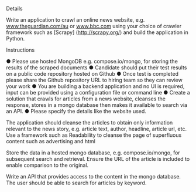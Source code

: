 Details

Write an application to crawl an online news website, e.g. www.theguardian.com/au or www.bbc.com using your choice of crawler framework such as [Scrapy] (http://scrapy.org/) and build the application in Python.

Instructions

●	Please use hosted MongoDB e.g. compose.io/mongo, for storing the results of the scraped documents
●	Candidate should put their test results on a public code repository hosted on Github
●	Once test is completed please share the Github repository URL to hiring team so they can review your work
●	You are building a backend application and no UI is required, input can be provided using a configuration file or command line
●	Create a solution that crawls for articles from a news website, cleanses the response, stores in a mongo database then makes it available to search via an API.
●	Please specify the details like the website used. 


The application should cleanse the articles to obtain only information relevant to the news story, e.g. article text, author, headline, article url, etc. Use a framework such as Readability to cleanse the page of superfluous content such as advertising and html

Store the data in a hosted mongo database, e.g. compose.io/mongo, for subsequent search and retrieval. Ensure the URL of the article is included to enable comparison to the original.

Write an API that provides access to the content in the mongo database. The user should be able to search for articles by keyword.

